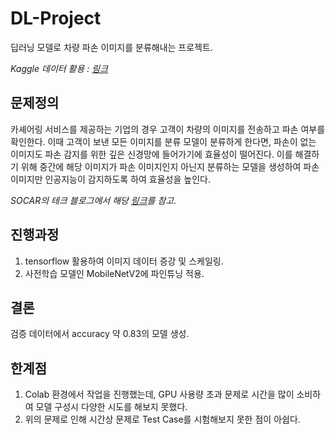 # DL-Project

딥러닝 모델로 차량 파손 이미지를 분류해내는 프로젝트.

*Kaggle 데이터 활용 : [링크](https://www.kaggle.com/datasets/anujms/car-damage-detection)*

## 문제정의 <br>

카셰어링 서비스를 제공하는 기업의 경우 고객이 차량의 이미지를 전송하고 파손 여부를 확인한다. 이때 고객이 보낸 모든 이미지를 분류 모델이 분류하게 한다면, 파손이 없는 이미지도 파손 감지를 위한 깊은 신경망에 들어가기에 효율성이 떨어진다. 이를 해결하기 위해 중간에 해당 이미지가 파손 이미지인지 아닌지 분류하는 모델을 생성하여 파손 이미지만 인공지능이 감지하도록 하여 효율성을 높인다.

*SOCAR의 테크 블로그에서 해당 [링크](https://tech.socarcorp.kr/data/2020/02/13/car-damage-segmentation-model.html)를 참고.* <br>

## 진행과정 <br>

1. tensorflow 활용하여 이미지 데이터 증강 및 스케일링.
2. 사전학습 모델인 MobileNetV2에 파인튜닝 적용. <br>

## 결론 <br>

검증 데이터에서 accuracy 약 0.83의 모델 생성. <br>

## 한계점 <br>

1. Colab 환경에서 작업을 진행했는데, GPU 사용량 초과 문제로 시간을 많이 소비하여 모델 구성시 다양한 시도를 해보지 못했다.
2. 위의 문제로 인해 시간상 문제로 Test Case를 시험해보지 못한 점이 아쉽다.

